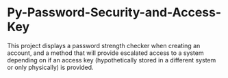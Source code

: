 # Py-Password-Security-and-Access-Key

This project displays a password strength checker when creating an account, and a method that will provide escalated access to a system depending on if an access key (hypothetically stored in a different system or only physically) is provided.
